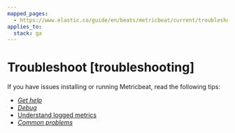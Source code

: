 ```yaml
---
mapped_pages:
  - https://www.elastic.co/guide/en/beats/metricbeat/current/troubleshooting.html
applies_to:
  stack: ga
---
```


# Troubleshoot [troubleshooting]

If you have issues installing or running Metricbeat, read the following tips:

* [*Get help*](/reference/metricbeat/getting-help.md)
* [*Debug*](/reference/metricbeat/enable-metricbeat-debugging.md)
* [Understand logged metrics](/reference/metricbeat/understand-metricbeat-logs.md)
* [*Common problems*](/reference/metricbeat/faq.md)

